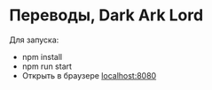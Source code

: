 # Переводы, Dark Ark Lord

Для запуска:

* npm install
* npm run start
* Открыть в браузере [localhost:8080](http://localhost:8080)
